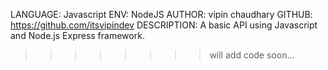 LANGUAGE: Javascript
ENV: NodeJS
AUTHOR: vipin chaudhary
GITHUB: https://github.com/itsvipindev
DESCRIPTION: A basic API using Javascript and Node.js Express framework.

> > > > > > > > will add code soon...
